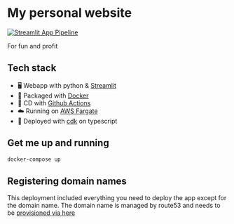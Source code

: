 # My personal website
[![Streamlit App Pipeline](https://github.com/RafaelAMello/rafaelathaydemello-website/actions/workflows/pipeline.yml/badge.svg?branch=main)](https://github.com/RafaelAMello/rafaelathaydemello-website/actions/workflows/pipeline.yml)

For fun and profit
## Tech stack
- 🖥️ Webapp with python & [Streamlit](https://streamlit.io/)
- 🔨 Packaged with [Docker](https://www.docker.com/)
- 👷 CD with [Github Actions](https://github.com/features/actions)
- ☁️ Running on [AWS Fargate](https://aws.amazon.com/fargate/)
- 🚢 Deployed with [cdk](https://docs.aws.amazon.com/cdk/latest/guide/home.html) on typescript
## Get me up and running
```bash
docker-compose up
```

## Registering domain names
This deployment included everything you need to deploy the app except for the domain name.
The domain name is managed by route53 and needs to be [provisioned via here](https://console.aws.amazon.com/route53/v2/home#Dashboard)
